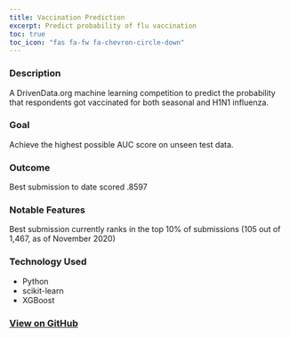 ```yaml
---
title: Vaccination Prediction
excerpt: Predict probability of flu vaccination
toc: true
toc_icon: "fas fa-fw fa-chevron-circle-down"
---
```


### Description
A DrivenData.org machine learning competition to predict the probability that respondents got vaccinated for both seasonal and H1N1 influenza.

### Goal
Achieve the highest possible AUC score on unseen test data.

### Outcome
Best submission to date scored .8597

### Notable Features
Best submission currently ranks in the top 10% of submissions (105 out of 1,467, as of November 2020)

### Technology Used
* Python
* scikit-learn
* XGBoost

### [View on GitHub](https://github.com/matthewjrogers/flu_shot_learning)
